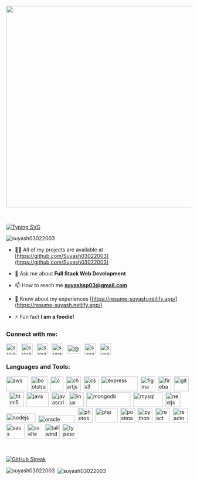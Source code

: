 <p align="center"><img src="https://media.giphy.com/media/dWesBcTLavkZuG35MI/giphy.gif" width="550" height="auto" /> </p>

<br />

[![Typing SVG](https://readme-typing-svg.demolab.com?font=Fira+Code&pause=1000&random=false&width=435&lines=%F0%9F%91%8B+Hi%2C+I%E2%80%99m+Suyash.;%F0%9F%91%80+I%E2%80%99m+a+Full+Stack+Web+Developer)](https://git.io/typing-svg)

<p align="left"><img src="https://komarev.com/ghpvc/?username=suyash03022003&label=Profile%20views&color=0e75b6&style=flat" alt="suyash03022003" /> </p>

- 👨‍💻 All of my projects are available at [https://github.com/Suyash03022003](https://github.com/Suyash03022003)

- 💬 Ask me about **Full Stack Web Development**

- 📫 How to reach me **suyashsp03@gmail.com**

- 📄 Know about my experiences [https://resume-suyash.netlify.app/](https://resume-suyash.netlify.app/)

- ⚡ Fun fact **I am a foodie!**

<h3 align="left">Connect with me:</h3>
<p align="left">
<a href="https://linkedin.com/in/suyash-patalbansi" target="blank"><img align="center" src="https://cdn1.iconfinder.com/data/icons/logotypes/32/circle-linkedin-512.png" alt="suyash-patalbansi" height="30" width="30" /></a>&nbsp;&nbsp;
<a href="https://codesandbox.com/suyash03022003" target="blank"><img align="center" src="https://cdn.iconscout.com/icon/free/png-256/free-code-sandbox-3628697-3029922.png" alt="suyash03022003" height="30" width="30" /></a>&nbsp;&nbsp;
<a href="https://fb.com/suyash.patalbansi" target="blank"><img align="center" src="https://upload.wikimedia.org/wikipedia/commons/6/6c/Facebook_Logo_2023.png" alt="suyash.patalbansi" height="30" width="30" /></a>&nbsp;&nbsp;
<a href="https://instagram.com/suyashpatalbansi" target="blank"><img align="center" src="https://www.unipile.com/wp-content/uploads/2022/09/logo_instagram.png" alt="suyashpatalbansi" height="30" width="30" /></a>&nbsp;&nbsp;
<a href="https://www.youtube.com/c/@suyashpatalbansi6686" target="blank"><img align="center" src="https://upload.wikimedia.org/wikipedia/commons/e/ef/Youtube_logo.png?20220706172052" alt="@suyashpatalbansi6686" height="25" width="35" /></a>&nbsp;&nbsp;
<a href="https://www.hackerrank.com/suyashsp03" target="blank"><img align="center" src="https://cdn4.iconfinder.com/data/icons/logos-and-brands/512/160_Hackerrank_logo_logos-512.png" alt="suyashsp03" height="30" width="30" /></a>&nbsp;&nbsp;
<a href="https://www.leetcode.com/suyashsp007" target="blank"><img align="center" src="https://cdn.iconscout.com/icon/free/png-256/free-leetcode-3521542-2944960.png" alt="suyashsp007" height="30" width="30" /></a>
</p>

<h3 align="left">Languages and Tools:</h3>
<p align="left"> <a href="https://aws.amazon.com" target="_blank" rel="noreferrer"><img src="https://upload.wikimedia.org/wikipedia/commons/thumb/9/93/Amazon_Web_Services_Logo.svg/2560px-Amazon_Web_Services_Logo.svg.png" alt="aws" width="60" height="40"/></a>&nbsp;&nbsp;<a href="https://getbootstrap.com" target="_blank" rel="noreferrer"><img src="https://upload.wikimedia.org/wikipedia/commons/thumb/b/b2/Bootstrap_logo.svg/1280px-Bootstrap_logo.svg.png" alt="bootstrap" width="45" height="40"/></a>&nbsp;&nbsp;<a href="https://www.cprogramming.com/" target="_blank" rel="noreferrer"><img src="https://upload.wikimedia.org/wikipedia/commons/1/19/C_Logo.png" alt="c" width="35" height="40"/></a>&nbsp;&nbsp;<a href="https://www.chartjs.org" target="_blank" rel="noreferrer"><img src="https://www.chartjs.org/media/logo-title.svg" alt="chartjs" width="40" height="40"/></a>&nbsp;&nbsp;<a href="https://www.w3schools.com/css/" target="_blank" rel="noreferrer"><img src="https://upload.wikimedia.org/wikipedia/commons/thumb/6/62/CSS3_logo.svg/800px-CSS3_logo.svg.png" alt="css3" width="40" height="40"/></a>&nbsp;&nbsp;<a href="https://expressjs.com" target="_blank" rel="noreferrer"><img src="https://upload.wikimedia.org/wikipedia/commons/6/64/Expressjs.png" alt="express" width="100" height="40"/></a>&nbsp;&nbsp;<a href="https://www.figma.com/" target="_blank" rel="noreferrer"><img src="https://www.vectorlogo.zone/logos/figma/figma-icon.svg" alt="figma" width="40" height="40"/></a>&nbsp;&nbsp;<a href="https://firebase.google.com/" target="_blank" rel="noreferrer"><img src="https://cdn.icon-icons.com/icons2/2699/PNG/512/firebase_logo_icon_171157.png" alt="firebase" width="35" height="40"/></a>&nbsp;&nbsp;<a href="https://git-scm.com/" target="_blank" rel="noreferrer"><img src="https://www.vectorlogo.zone/logos/git-scm/git-scm-icon.svg" alt="git" width="40" height="40"/></a>&nbsp;&nbsp;<a href="https://www.w3.org/html/" target="_blank" rel="noreferrer"><img src="https://upload.wikimedia.org/wikipedia/commons/thumb/6/61/HTML5_logo_and_wordmark.svg/768px-HTML5_logo_and_wordmark.svg.png" alt="html5" width="40" height="40"/></a>&nbsp;&nbsp;<a href="https://www.java.com" target="_blank" rel="noreferrer"><img src="https://1000logos.net/wp-content/uploads/2020/09/Java-Logo.png" alt="java" width="60" height="40"/></a>&nbsp;&nbsp;<a href="https://developer.mozilla.org/en-US/docs/Web/JavaScript" target="_blank" rel="noreferrer"><img src="https://upload.wikimedia.org/wikipedia/commons/thumb/6/6a/JavaScript-logo.png/768px-JavaScript-logo.png" alt="javascript" width="40" height="40"/></a>&nbsp;&nbsp;<a href="https://www.linux.org/" target="_blank" rel="noreferrer"><img src="https://1000logos.net/wp-content/uploads/2017/03/LINUX-LOGO.png" alt="linux" width="40" height="40"/></a>&nbsp;&nbsp;<a href="https://www.mongodb.com/" target="_blank" rel="noreferrer"><img src="https://upload.wikimedia.org/wikipedia/commons/thumb/9/93/MongoDB_Logo.svg/2560px-MongoDB_Logo.svg.png" alt="mongodb" width="120" height="40"/></a>&nbsp;&nbsp;<a href="https://www.mysql.com/" target="_blank" rel="noreferrer"><img src="https://www.vectorlogo.zone/logos/mysql/mysql-ar21.png" alt="mysql" width="80" height="40"/></a>&nbsp;&nbsp;<a href="https://nextjs.org/" target="_blank" rel="noreferrer"><img src="https://cdn.worldvectorlogo.com/logos/nextjs-2.svg" alt="nextjs" width="40" height="40"/></a>&nbsp;&nbsp;<a href="https://nodejs.org" target="_blank" rel="noreferrer"><img src="https://upload.wikimedia.org/wikipedia/commons/thumb/7/7e/Node.js_logo_2015.svg/1024px-Node.js_logo_2015.svg.png" alt="nodejs" width="80" height="25"/></a>&nbsp;&nbsp;<a href="https://www.oracle.com/" target="_blank" rel="noreferrer"><img src="https://upload.wikimedia.org/wikipedia/commons/thumb/5/50/Oracle_logo.svg/2560px-Oracle_logo.svg.png" alt="oracle" width="100" height="20"/></a>&nbsp;&nbsp;<a href="https://www.photoshop.com/en" target="_blank" rel="noreferrer"><img src="https://upload.wikimedia.org/wikipedia/commons/thumb/a/af/Adobe_Photoshop_CC_icon.svg/2101px-Adobe_Photoshop_CC_icon.svg.png" alt="photoshop" width="40" height="40"/></a>&nbsp;&nbsp;<a href="https://www.php.net" target="_blank" rel="noreferrer"><img src="https://upload.wikimedia.org/wikipedia/commons/thumb/2/27/PHP-logo.svg/2560px-PHP-logo.svg.png" alt="php" width="60" height="40"/></a>&nbsp;&nbsp;<a href="https://postman.com" target="_blank" rel="noreferrer"><img src="https://www.vectorlogo.zone/logos/getpostman/getpostman-icon.svg" alt="postman" width="40" height="40"/></a>&nbsp;&nbsp;<a href="https://www.python.org" target="_blank" rel="noreferrer"><img src="https://cdn4.iconfinder.com/data/icons/logos-and-brands/512/267_Python_logo-512.png" alt="python" width="40" height="40"/></a>&nbsp;&nbsp;<a href="https://reactjs.org/" target="_blank" rel="noreferrer"><img src="https://cdn1.iconfinder.com/data/icons/education-set-3-3/74/15-512.png" alt="react" width="40" height="40"/></a>&nbsp;&nbsp;<a href="https://reactnative.dev/" target="_blank" rel="noreferrer"><img src="https://reactnative.dev/img/header_logo.svg" alt="reactnative" width="40" height="40"/></a>&nbsp;&nbsp;<a href="https://sass-lang.com" target="_blank" rel="noreferrer"><img src="https://upload.wikimedia.org/wikipedia/commons/thumb/9/96/Sass_Logo_Color.svg/2560px-Sass_Logo_Color.svg.png" alt="sass" width="50" height="40"/></a>&nbsp;&nbsp;<a href="https://svelte.dev" target="_blank" rel="noreferrer"><img src="https://upload.wikimedia.org/wikipedia/commons/1/1b/Svelte_Logo.svg" alt="svelte" width="40" height="40"/></a>&nbsp;&nbsp;<a href="https://tailwindcss.com/" target="_blank" rel="noreferrer"><img src="https://www.vectorlogo.zone/logos/tailwindcss/tailwindcss-icon.svg" alt="tailwind" width="40" height="40"/></a>&nbsp;&nbsp;<a href="https://www.typescriptlang.org/" target="_blank" rel="noreferrer"><img src="https://upload.wikimedia.org/wikipedia/commons/thumb/4/4c/Typescript_logo_2020.svg/2048px-Typescript_logo_2020.svg.png" alt="typescript" width="40" height="40"/></a>&nbsp;&nbsp;</p>
<br />

[![GitHub Streak](https://streak-stats.demolab.com/?user=Suyash03022003&theme=light)](https://git.io/streak-stats)

<p><img align="left" src="https://github-readme-stats.vercel.app/api/top-langs?username=suyash03022003&show_icons=true&locale=en&layout=compact" alt="suyash03022003" /></p>

<p>&nbsp;<img align="center" src="https://github-readme-stats.vercel.app/api?username=suyash03022003&show_icons=true&locale=en" alt="suyash03022003" /></p>
